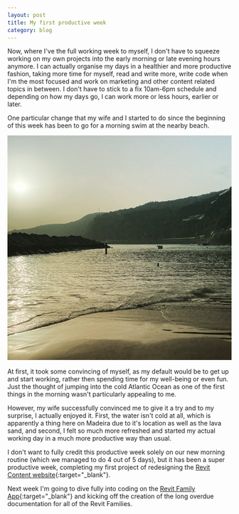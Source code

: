 ```yaml
---
layout: post
title: My first productive week
category: blog
---
```


Now, where I've the full working week to myself, I don't have to squeeze working on my own projects into the early morning or late evening hours anymore. I can actually organise my days in a healthier and more productive fashion, taking more time for myself, read and write more, write code when I'm the most focused and work on marketing and other content related topics in between. I don't have to stick to a fix 10am-6pm schedule and depending on how my days go, I can work more or less hours, earlier or later.

One particular change that my wife and I started to do since the beginning of this week has been to go for a morning swim at the nearby beach.

![](/assets/posts/2020-07-17-my-first-productive-week/morning-swim-madeira.png)

At first, it took some convincing of myself, as my default would be to get up and start working, rather then spending time for my well-being or even fun. Just the thought of jumping into the cold Atlantic Ocean as one of the first things in the morning wasn't particularly appealing to me.

However, my wife successfully convinced me to give it a try and to my surprise, I actually enjoyed it. First, the water isn't cold at all, which is apparently a thing here on Madeira due to it's location as well as the lava sand, and second, I felt so much more refreshed and started my actual working day in a much more productive way than usual.

I don't want to fully credit this productive week solely on our new morning routine (which we managed to do 4 out of 5 days), but it has been a super productive week, completing my first project of redesigning the [Revit Content website](https://revit-content.com){:target="_blank"}.

Next week I'm going to dive fully into coding on the [Revit Family App](https://revitfamily.app){:target="_blank"} and kicking off the creation of the long overdue documentation for all of the Revit Families.